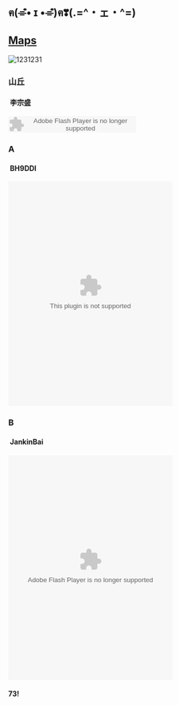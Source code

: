 ## ฅ(⌯͒• ɪ •⌯͒)ฅ❣(.=^・ェ・^=)

## [Maps](http://jankinbai.icoc.in)
<img src="http://ww2.sinaimg.cn/large/51530583gw1ee17y3p11zg207804lnhh.gif" alt="1231231">

### 山丘
####  **李宗盛**

<embed src="http://www.xiami.com/widget/232376656_1772001102/singlePlayer.swf" type="application/x-shockwave-flash" width="257" height="33" wmode="transparent">

### A
####  **BH9DDI**

<embed src="//music.163.com/style/swf/widget.swf?sid=819268134&type=0&auto=1&width=310&height=430" width="330" height="450"  allowNetworking="all">

### B
####  **JankinBai**


<embed src="http://www.xiami.com/widget/232376656_275677117_330_450_e29833_60362a_0/collectPlayer.swf" type="application/x-shockwave-flash" width="330" height="450" wmode="opaque">

#### 73!

